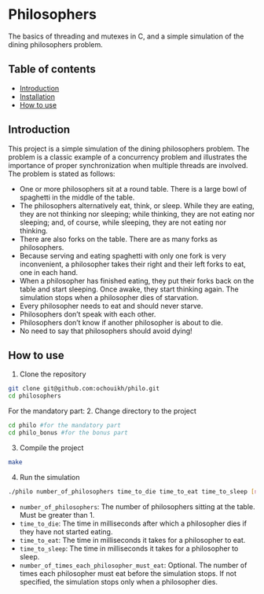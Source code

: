 # Philosophers
The basics of threading and mutexes in C, and a simple simulation of the dining philosophers problem.

## Table of contents
- [Introduction](#introduction)
- [Installation](#installation)
- [How to use](#how-to-use)

## Introduction
This project is a simple simulation of the dining philosophers problem. The problem is a classic example of a concurrency problem and illustrates the importance of proper synchronization when multiple threads are involved. The problem is stated as follows:
* One or more philosophers sit at a round table.
There is a large bowl of spaghetti in the middle of the table.
* The philosophers alternatively eat, think, or sleep.
While they are eating, they are not thinking nor sleeping; while thinking, they are not eating nor sleeping;
and, of course, while sleeping, they are not eating nor thinking.
* There are also forks on the table. There are as many forks as philosophers.
* Because serving and eating spaghetti with only one fork is very inconvenient, a
philosopher takes their right and their left forks to eat, one in each hand.
* When a philosopher has finished eating, they put their forks back on the table and start sleeping. Once awake, they start thinking again. The simulation stops when a philosopher dies of starvation.
* Every philosopher needs to eat and should never starve.
* Philosophers don’t speak with each other.
* Philosophers don’t know if another philosopher is about to die.
* No need to say that philosophers should avoid dying!

## How to use
1. Clone the repository
```bash
git clone git@github.com:ochouikh/philo.git
cd philosophers
```
For the mandatory part:
2. Change directory to the project
```bash
cd philo #for the mandatory part
cd philo_bonus #for the bonus part
```
3. Compile the project
```bash
make
```
4. Run the simulation
```bash
./philo number_of_philosophers time_to_die time_to_eat time_to_sleep [number_of_times_each_philosopher_must_eat]
```

- `number_of_philosophers`: The number of philosophers sitting at the table. Must be greater than 1.
- `time_to_die`: The time in milliseconds after which a philosopher dies if they have not started eating.
- `time_to_eat`: The time in milliseconds it takes for a philosopher to eat.
- `time_to_sleep`: The time in milliseconds it takes for a philosopher to sleep.
- `number_of_times_each_philosopher_must_eat`: Optional. The number of times each philosopher must eat before the simulation stops. If not specified, the simulation stops only when a philosopher dies.